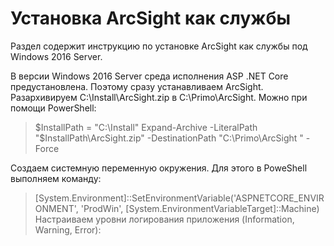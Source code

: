 # Установка ArcSight как службы

Раздел содержит инструкцию по установке ArcSight как службы под Windows 2016 Server.

В версии Windows 2016 Server среда исполнения ASP .NET Core предустановлена. Поэтому сразу устанавливаем ArcSight. 
Разархивируем C:\Install\ArcSight.zip в C:\Primo\ArcSight. Можно при помощи PowerShell:

> $InstallPath = "C:\Install"
> Expand-Archive -LiteralPath "$InstallPath\ArcSight.zip" -DestinationPath "C:\Primo\ArcSight " -Force

Создаем системную переменную окружения. Для этого в PoweShell выполняем команду:
> [System.Environment]::SetEnvironmentVariable('ASPNETCORE_ENVIRONMENT', 'ProdWin', [System.EnvironmentVariableTarget]::Machine)
Настраиваем уровни логирования приложения (Information, Warning, Error):
